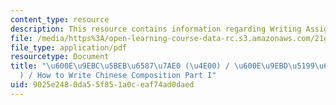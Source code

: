 ```yaml
---
content_type: resource
description: This resource contains information regarding Writing Assignments.
file: /media/https%3A/open-learning-course-data-rc.s3.amazonaws.com/21g-108-chinese-ii-streamlined-spring-2015/9025e2480da55f851a0ceaf74ad0daed_MIT21G_108S15_ChineseCom.pdf
file_type: application/pdf
resourcetype: Document
title: "\u600E\u9EBC\u5BEB\u6587\u7AE0 (\u4E00) / \u600E\u9EBD\u5199\u6587\u7AE0(\u4E00\
  ) / How to Write Chinese Composition Part I"
uid: 9025e248-0da5-5f85-1a0c-eaf74ad0daed
---
```

